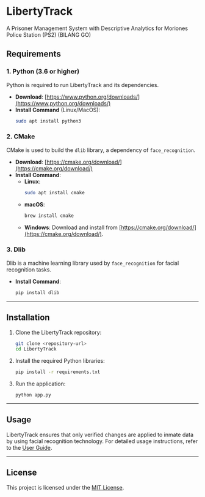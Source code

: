 # LibertyTrack
A Prisoner Management System with Descriptive Analytics for Moriones Police Station (PS2) (BILANG GO)

## Requirements

### 1. Python (3.6 or higher)
Python is required to run LibertyTrack and its dependencies.

- **Download**: [https://www.python.org/downloads/](https://www.python.org/downloads/)
- **Install Command** (Linux/MacOS):
  ```bash
  sudo apt install python3
  ```

### 2. CMake
CMake is used to build the `dlib` library, a dependency of `face_recognition`.

- **Download**: [https://cmake.org/download/](https://cmake.org/download/)
- **Install Command**:
  - **Linux**:
    ```bash
    sudo apt install cmake
    ```
  - **macOS**:
    ```bash
    brew install cmake
    ```
  - **Windows**:
    Download and install from [https://cmake.org/download/](https://cmake.org/download/).

### 3. Dlib
Dlib is a machine learning library used by `face_recognition` for facial recognition tasks.

- **Install Command**:
  ```bash
  pip install dlib
  ```

---

## Installation

1. Clone the LibertyTrack repository:
   ```bash
   git clone <repository-url>
   cd LibertyTrack
   ```

2. Install the required Python libraries:
   ```bash
   pip install -r requirements.txt
   ```

3. Run the application:
   ```bash
   python app.py
   ```

---

## Usage
LibertyTrack ensures that only verified changes are applied to inmate data by using facial recognition technology. For detailed usage instructions, refer to the [User Guide](USER_GUIDE.md).

---

## License
This project is licensed under the [MIT License](LICENSE).

